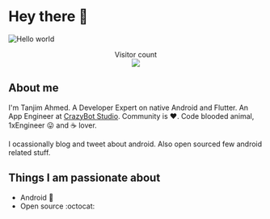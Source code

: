 # Hey there :wave:

<img src="https://raw.githubusercontent.com/sagar-viradiya/sagar-viradiya/master/resources/banner.png" alt="Hello world">

<p align="center"> 
  Visitor count<br>
  <img src="https://profile-counter.glitch.me/ahmedtanjim/count.svg" />
</p>

## About me

I'm Tanjim Ahmed. A Developer Expert on native Android and Flutter. An App Engineer at [CrazyBot Studio](https://crazybotstudio.com). Community is :heart:. Code blooded animal, 1xEngineer :stuck_out_tongue: and :coffee: lover. 

I ocassionally blog and tweet about android. Also open sourced few android related stuff.  


## Things I am passionate about

- Android :robot:
- Open source :octocat:

<!-- ## Get in touch :coffee:

- Your future buddy to discuss Android related things and tech in general on [Twitter](https://twitter.com/Tanjim__Ahmed).
- Your future life savior :stuck_out_tongue: on [Medium](https://medium.com/@tanjim_ahmed).
- Your future employee on [LinkedIn](https://www.linkedin.com/in/ahmedtanjim)
- And of course GitHub you're already on (Recursion). -->


<!--
**sagar-viradiya/sagar-viradiya** is a ✨ _special_ ✨ repository because its `README.md` (this file) appears on your GitHub profile.

Here are some ideas to get you started:

- 🔭 I’m currently working on ...
- 🌱 I’m currently learning ...
- 👯 I’m looking to collaborate on ...
- 🤔 I’m looking for help with ...
- 💬 Ask me about ...
- 📫 How to reach me: ...
- 😄 Pronouns: ...
- ⚡ Fun fact: ...
-->
